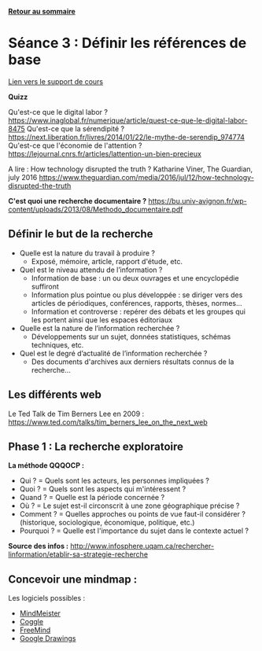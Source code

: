 **[Retour au sommaire](README.md)**

# Séance 3 : Définir les références de base

[Lien vers le support de cours](https://docs.google.com/presentation/d/13Jw0MdgpG2hqXm_6KBd5OFT4NWhJaqryo0IaTA-f4lE/edit#slide=id.p)

**Quizz**

Qu'est-ce que le digital labor ? https://www.inaglobal.fr/numerique/article/quest-ce-que-le-digital-labor-8475
Qu'est-ce que la sérendipité ? https://next.liberation.fr/livres/2014/01/22/le-mythe-de-serendip_974774
Qu'est-ce que l'économie de l'attention ? https://lejournal.cnrs.fr/articles/lattention-un-bien-precieux

A lire : How technology disrupted the truth ? Katharine Viner, The Guardian, july 2016 https://www.theguardian.com/media/2016/jul/12/how-technology-disrupted-the-truth

**C'est quoi une recherche documentaire ?**
https://bu.univ-avignon.fr/wp-content/uploads/2013/08/Methodo_documentaire.pdf

## Définir le but de la recherche
- Quelle est la nature du travail à produire ?
  - Exposé, mémoire, article, rapport d'étude, etc.
- Quel est le niveau attendu de l’information ?
  - Information de base : un ou deux ouvrages et une encyclopédie suffiront
  - Information plus pointue ou plus développée : se diriger vers des articles de périodiques, conférences, rapports, thèses, normes… 
  - Information et controverse : repérer des débats et les groupes qui les portent ainsi que les espaces éditoriaux 
- Quelle est la nature de l’information recherchée ?
  - Développements sur un sujet, données statistiques, schémas techniques, etc. 
- Quel est le degré d’actualité de l’information recherchée ?
  - Des documents d'archives aux derniers résultats connus de la recherche...

## Les différents web
Le Ted Talk de Tim Berners Lee en 2009 : https://www.ted.com/talks/tim_berners_lee_on_the_next_web

## Phase 1 : La recherche exploratoire 

**La méthode QQQOCP :** 
- Qui ? = Quels sont les acteurs, les personnes impliquées ? 
- Quoi ? = Quels sont les aspects qui m'intéressent ? 
- Quand ? = Quelle est la période concernée ? 
- Où ? = Le sujet est-il circonscrit à une zone géographique précise ? 
- Comment ? = Quelles approches ou points de vue faut-il considérer ? (historique, sociologique, économique, politique, etc.) 
- Pourquoi ? = Quelle est l'importance du sujet dans le contexte actuel ?

**Source des infos :** http://www.infosphere.uqam.ca/rechercher-linformation/etablir-sa-strategie-recherche

## Concevoir une mindmap :
Les logiciels possibles :
  - [MindMeister](https://www.mindmeister.com/fr)
  - [Coggle](https://coggle.it/)
  - [FreeMind](http://freemind.sourceforge.net/wiki/index.php/Download)
  - [Google Drawings](https://docs.google.com/drawings/)
